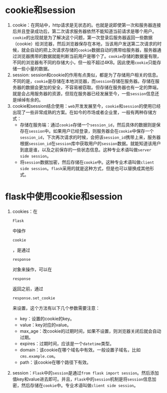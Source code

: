 # cookie和session

1. cookie：在网站中，http请求是无状态的。也就是说即使第一次和服务器连接后并且登录成功后，第二次请求服务器依然不能知道当前请求是哪个用户。`cookie`的出现就是为了解决这个问题，第一次登录后服务器返回一些数据（cookie）给浏览器，然后浏览器保存在本地，当该用户发送第二次请求的时候，就会自动的把上次请求存储的`cookie`数据自动的携带给服务器，服务器通过浏览器携带的数据就能判断当前用户是哪个了。`cookie`存储的数据量有限，不同的浏览器有不同的存储大小，但一般不超过4KB。因此使用`cookie`只能存储一些小量的数据。
2. session: session和cookie的作用有点类似，都是为了存储用户相关的信息。不同的是，`cookie`是存储在本地浏览器，而`session`存储在服务器。存储在服务器的数据会更加的安全，不容易被窃取。但存储在服务器也有一定的弊端，就是会占用服务器的资源，但现在服务器已经发展至今，一些`session`信息还是绰绰有余的。
3. cookie和session结合使用：`web`开发发展至今，`cookie`和`session`的使用已经出现了一些非常成熟的方案。在如今的市场或者企业里，一般有两种存储方式：
   - 存储在服务端：通过`cookie`存储一个`session_id`，然后具体的数据则是保存在`session`中。如果用户已经登录，则服务器会在`cookie`中保存一个`session_id`，下次再次请求的时候，会把该`session_id`携带上来，服务器根据`session_id`在`session`库中获取用户的`session`数据。就能知道该用户到底是谁，以及之前保存的一些状态信息。这种专业术语叫做`server side session`。
   - 将`session`数据加密，然后存储在`cookie`中。这种专业术语叫做`client side session`。`flask`采用的就是这种方式，但是也可以替换成其他形式。

# flask中使用cookie和session

1. cookies：在

   ```
   Flask
   ```

   中操作

   ```
   cookie
   ```

   ，是通过

   ```
   response
   ```

   对象来操作，可以在

   ```
   response
   ```

   返回之前，通过

   ```
   response.set_cookie
   ```

   来设置，这个方法有以下几个参数需要注意：

   - key：设置的cookie的key。
   - value：key对应的value。
   - max_age：改cookie的过期时间，如果不设置，则浏览器关闭后就会自动过期。
   - expires：过期时间，应该是一个`datetime`类型。
   - domain：该cookie在哪个域名中有效。一般设置子域名，比如`cms.example.com`。
   - path：该cookie在哪个路径下有效。

2. session：`Flask`中的`session`是通过`from flask import session`。然后添加值key和value进去即可。并且，`Flask`中的`session`机制是将`session`信息加密，然后存储在`cookie`中。专业术语叫做`client side session`。